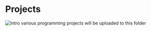 # Projects
![Intro](.images/coding.png)
various programming projects will be uploaded to this folder

